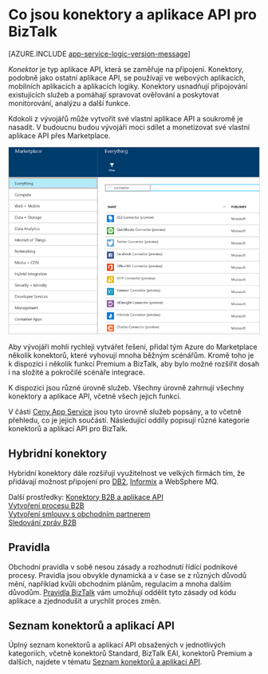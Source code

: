 <properties 
    pageTitle="Co jsou konektory a aplikace API pro BizTalk" 
    description="Informace o aplikacích API, konektorech a aplikacích API BizTalk" 
    services="logic-apps" 
    documentationCenter="" 
    authors="MandiOhlinger" 
    manager="erikre" 
    editor=""/>

<tags 
    ms.service="logic-apps" 
    ms.workload="integration" 
    ms.tgt_pltfrm="na" 
    ms.devlang="na" 
    ms.topic="get-started-article" 
    ms.date="09/01/2016" 
    ms.author="mandia"/>


# Co jsou konektory a aplikace API pro BizTalk

[AZURE.INCLUDE [app-service-logic-version-message](../../includes/app-service-logic-version-message.md)]


*Konektor* je typ aplikace API, která se zaměřuje na připojení. Konektory, podobně jako ostatní aplikace API, se používají ve webových aplikacích, mobilních aplikacích a aplikacích logiky. Konektory usnadňují připojování existujících služeb a pomáhají spravovat ověřování a poskytovat monitorování, analýzu a další funkce.

Kdokoli z vývojářů může vytvořit své vlastní aplikace API a soukromě je nasadit. V budoucnu budou vývojáři moci sdílet a monetizovat své vlastní aplikace API přes Marketplace. 

![Marketplace aplikací API](./media/app-service-logic-what-are-biztalk-api-apps/Marketplace.png)

Aby vývojáři mohli rychleji vytvářet řešení, přidal tým Azure do Marketplace několik konektorů, které vyhovují mnoha běžným scénářům. Kromě toho je k dispozici i několik funkcí Premium a BizTalk, aby bylo možné rozšířit dosah i na složité a pokročilé scénáře integrace.

K dispozici jsou různé úrovně služeb. Všechny úrovně zahrnují všechny konektory a aplikace API, včetně všech jejich funkcí.  

V části [Ceny App Service](https://azure.microsoft.com/pricing/details/app-service/) jsou tyto úrovně služeb popsány, a to včetně přehledu, co je jejich součástí. Následující oddíly popisují různé kategorie konektorů a aplikací API pro BizTalk.


## Hybridní konektory 
Hybridní konektory dále rozšiřují využitelnost ve velkých firmách tím, že přidávají možnost připojení pro [DB2](app-service-logic-connector-db2.md), [Informix](app-service-logic-connector-informix.md) a WebSphere MQ. 

Další prostředky: [Konektory B2B a aplikace API](app-service-logic-b2b-connectors.md)  
[Vytvoření procesu B2B](app-service-logic-create-a-b2b-process.md)  
[Vytvoření smlouvy s obchodním partnerem](app-service-logic-create-a-trading-partner-agreement.md)  
[Sledování zpráv B2B](app-service-logic-track-b2b-messages.md)  


## Pravidla
Obchodní pravidla v sobě nesou zásady a rozhodnutí řídící podnikové procesy. Pravidla jsou obvykle dynamická a v čase se z různých důvodů mění, například kvůli obchodním plánům, regulacím a mnoha dalším důvodům. [Pravidla BizTalk](app-service-logic-use-biztalk-rules.md) vám umožňují oddělit tyto zásady od kódu aplikace a zjednodušit a urychlit proces změn.

## Seznam konektorů a aplikací API
Úplný seznam konektorů a aplikací API obsažených v jednotlivých kategoriích, včetně konektorů Standard, BizTalk EAI, konektorů Premium a dalších, najdete v tématu [Seznam konektorů a aplikací API](app-service-logic-connectors-list.md).
 



<!--HONumber=Oct16_HO3-->


